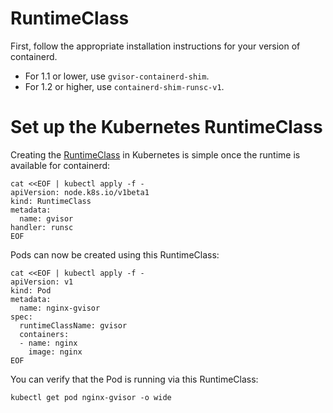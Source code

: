 # RuntimeClass

First, follow the appropriate installation instructions for your version of
containerd.

*   For 1.1 or lower, use `gvisor-containerd-shim`.
*   For 1.2 or higher, use `containerd-shim-runsc-v1`.

# Set up the Kubernetes RuntimeClass

Creating the [RuntimeClass][runtimeclass] in Kubernetes is simple once the
runtime is available for containerd:

```shell
cat <<EOF | kubectl apply -f -
apiVersion: node.k8s.io/v1beta1
kind: RuntimeClass
metadata:
  name: gvisor
handler: runsc
EOF
```

Pods can now be created using this RuntimeClass:

```shell
cat <<EOF | kubectl apply -f -
apiVersion: v1
kind: Pod
metadata:
  name: nginx-gvisor
spec:
  runtimeClassName: gvisor
  containers:
  - name: nginx
    image: nginx
EOF
```

You can verify that the Pod is running via this RuntimeClass:

```shell
kubectl get pod nginx-gvisor -o wide
```

[runtimeclass]:  https://kubernetes.io/docs/concepts/containers/runtime-class/

